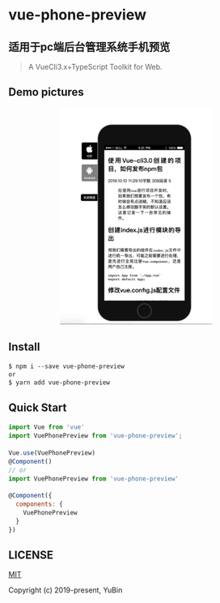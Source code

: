 # vue-phone-preview

## 适用于pc端后台管理系统手机预览

> A VueCli3.x+TypeScript Toolkit for Web.

## Demo pictures

<div style="text-align: center; display: block;">
  <img alt="" src="https://raw.githubusercontent.com/aTong9/vue-phone-preview/master/src/assets/example.png" width="300">
</div>

## Install
```
$ npm i --save vue-phone-preview
or
$ yarn add vue-phone-preview
```

## Quick Start
``` javascript
import Vue from 'vue'
import VuePhonePreview from 'vue-phone-preview';

Vue.use(VuePhonePreview)
@Component()
// or
import VuePhonePreview from 'vue-phone-preview'

@Component({
  components: {
    VuePhonePreview
  }
})
```

## LICENSE
[MIT](LICENSE)

Copyright (c) 2019-present, YuBin
